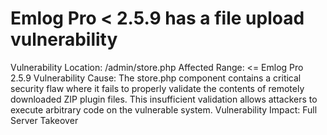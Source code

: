# Emlog Pro < 2.5.9 has a file upload vulnerability
Vulnerability Location: /admin/store.php
Affected Range: <= Emlog Pro 2.5.9
Vulnerability Cause: The store.php component contains a critical security flaw where it fails to properly validate the contents of remotely downloaded ZIP plugin files. This insufficient validation allows attackers to execute arbitrary code on the vulnerable system.
Vulnerability Impact: Full Server Takeover
